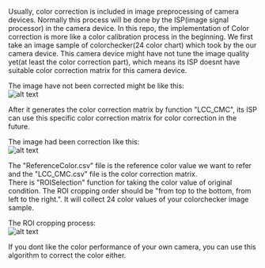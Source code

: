 Usually, color correction is included in image preprocessing of camera devices. Normally this process will be done by the ISP(image signal processor) in the camera device. In this repo, the implementation of Color correction is more like a color calibration process in the beginning. We first take an image sample of colorchecker(24 color chart) which took by the our camera device. This camera device might have not tune the image quality yet(at least the color correction part), which means its ISP doesnt have suitable color correction matrix for this camera device.<br />

The image have not been corrected might be like this:<br />
![alt text](https://raw.githubusercontent.com/RayXie29/Linear_Color_Correction_Matrix/master/imgs/original_img.bmp)


After it generates the color correction matrix by function "LCC_CMC", its ISP can use this specific color correction matrix for color correction in the future.<br />
 
The image had been correction like this:<br />
![alt text](https://raw.githubusercontent.com/RayXie29/Linear_Color_Correction_Matrix/master/imgs/result.bmp)

The "ReferenceColor.csv" file is the reference color value we want to refer and the "LCC_CMC.csv" file is the color correction matrix.<br />
There is "ROISelection" function for taking the color value of original condition. The ROI cropping order should be "from top to the bottom, from left to the right.". It will collect 24 color values of your colorchecker image sample. 

The ROI cropping process:<br />
![alt text](https://raw.githubusercontent.com/RayXie29/Linear_Color_Correction_Matrix/master/imgs/ROI_cropping.png)
 
If you dont like the color performance of your own camera, you can use this algorithm to correct the color either. 

	




